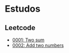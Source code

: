 # Estudos

## Leetcode

- [0001: Two sum](leetcode/0001%20-%20Two%20sum/README.md)
- [0002: Add two numbers](leetcode/0002%20-%20Add%20two%20numbers/README.md)
